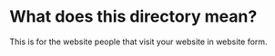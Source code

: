 # What does this directory mean?
This is for the website people that visit your website in website form.
